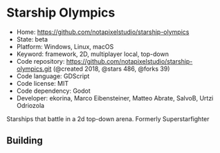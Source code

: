 # Starship Olympics

- Home: https://github.com/notapixelstudio/starship-olympics
- State: beta
- Platform: Windows, Linux, macOS
- Keyword: framework, 2D, multiplayer local, top-down
- Code repository: https://github.com/notapixelstudio/starship-olympics.git (@created 2018, @stars 486, @forks 39)
- Code language: GDScript
- Code license: MIT
- Code dependency: Godot
- Developer: ekorina, Marco Eibensteiner, Matteo Abrate, SalvoB, Urtzi Odriozola

Starships that battle in a 2d top-down arena. Formerly Superstarfighter

## Building
